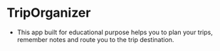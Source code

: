 # TripOrganizer
- This app built for educational purpose helps you to plan your trips, remember notes and route you to the trip destination.
